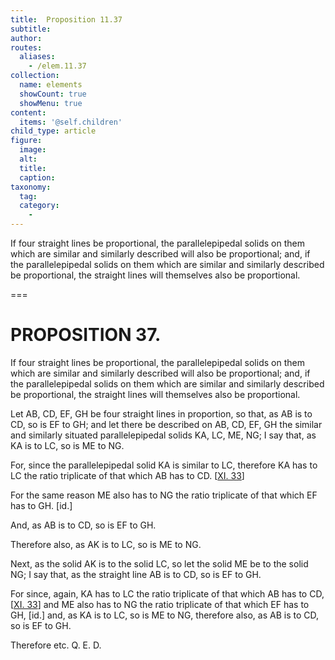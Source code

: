 ```yaml
---
title:  Proposition 11.37
subtitle: 
author:
routes:
  aliases:
    - /elem.11.37
collection:
  name: elements
  showCount: true
  showMenu: true
content:
  items: '@self.children'
child_type: article
figure:
  image:
  alt:
  title:
  caption:
taxonomy:
  tag:
  category:
    - 
---
```


<p><hi rend="ital">If four straight lines be proportional</hi>, <hi rend="ital">the parallelepipedal solids on them which are similar and similarly described will also be proportional; and</hi>, <hi rend="ital">if the parallelepipedal solids on them which are similar and similarly described be proportional</hi>, <hi rend="ital">the straight lines will themselves also be proportional.</hi>
      </p>

===

<h1>PROPOSITION 37.</h1>
<p><span class="ital">If four straight lines be proportional</span>, <span class="ital">the parallelepipedal solids on them which are similar and similarly described will also be proportional; and</span>, <span class="ital">if the parallelepipedal solids on them which are similar and similarly described be proportional</span>, <span class="ital">the straight lines will themselves also be proportional.</span>
      </p>

<p>Let <span class="ital">AB</span>, <span class="ital">CD</span>, <span class="ital">EF</span>, <span class="ital">GH</span> be four straight lines in proportion, so that, as <span class="ital">AB</span> is to <span class="ital">CD</span>, so is <span class="ital">EF</span> to <span class="ital">GH</span>; and let there be described on <span class="ital">AB</span>, <span class="ital">CD</span>, <span class="ital">EF</span>, <span class="ital">GH</span> the similar and similarly situated parallelepipedal solids <span class="ital">KA</span>, <span class="ital">LC</span>, <span class="ital">ME</span>, <span class="ital">NG</span>; I say that, as <span class="ital">KA</span> is to <span class="ital">LC</span>, so is <span class="ital">ME</span> to <span class="ital">NG</span>. 
      </p>

<p>For, since the parallelepipedal solid <span class="ital">KA</span> is similar to <span class="ital">LC</span>, therefore <span class="ital">KA</span> has to <span class="ital">LC</span> the ratio triplicate of that which <span class="ital">AB</span> has to <span class="ital">CD</span>. [<a href="/elem.11.33">XI. 33</a>] <pb n="359"/></p>

<p>For the same reason <span class="ital">ME</span> also has to <span class="ital">NG</span> the ratio triplicate of that which <span class="ital">EF</span> has to <span class="ital">GH</span>. [<span class="ital">id</span>.] </p>

<p>And, as <span class="ital">AB</span> is to <span class="ital">CD</span>, so is <span class="ital">EF</span> to <span class="ital">GH</span>. </p>

<p>Therefore also, as <span class="ital">AK</span> is to <span class="ital">LC</span>, so is <span class="ital">ME</span> to <span class="ital">NG</span>. </p>

<p>Next, as the solid <span class="ital">AK</span> is to the solid <span class="ital">LC</span>, so let the solid <span class="ital">ME</span> be to the solid <span class="ital">NG</span>; I say that, as the straight line <span class="ital">AB</span> is to <span class="ital">CD</span>, so is <span class="ital">EF</span> to <span class="ital">GH</span>. </p>

<p>For since, again, <span class="ital">KA</span> has to <span class="ital">LC</span> the ratio triplicate of that which <span class="ital">AB</span> has to <span class="ital">CD</span>, [<a href="/elem.11.33">XI. 33</a>] and <span class="ital">ME</span> also has to <span class="ital">NG</span> the ratio triplicate of that which <span class="ital">EF</span> has to <span class="ital">GH</span>, [<span class="ital">id</span>.] and, as <span class="ital">KA</span> is to <span class="ital">LC</span>, so is <span class="ital">ME</span> to <span class="ital">NG</span>, therefore also, as <span class="ital">AB</span> is to <span class="ital">CD</span>, so is <span class="ital">EF</span> to <span class="ital">GH</span>. </p>

<p>Therefore etc. Q. E. D.</p>
